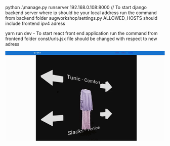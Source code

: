 python .\manage.py runserver 192.168.0.108:8000 // To start django backend server where ip should be your local address
run the command from backend folder
augworkshop/settings.py ALLOWED_HOSTS should include frontend ipv4 adress 

yarn run dev - To start react front end application
run the command from frontend folder
const/urls.jsx file should be changed with respect to new adress

![](https://github.com/Suselfluf/clothes-phtogrammetry/blob/develop/clothes%20preview%20giff.gif)
